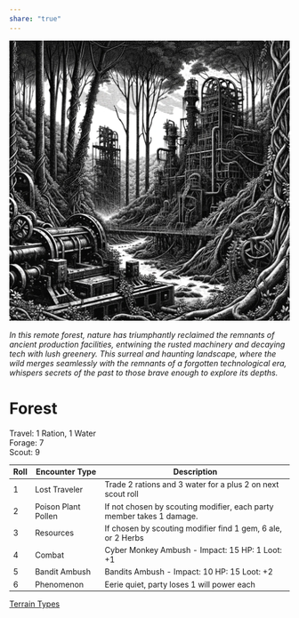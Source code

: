 ```yaml
---  
share: "true"  
---  
```

  
![Pasted image 20240126174538](./Pasted%20image%2020240126174538.png)  
  
*In this remote forest, nature has triumphantly reclaimed the remnants of ancient production facilities, entwining the rusted machinery and decaying tech with lush greenery. This surreal and haunting landscape, where the wild merges seamlessly with the remnants of a forgotten technological era, whispers secrets of the past to those brave enough to explore its depths.*  
  
# Forest  
  
Travel: 1 Ration, 1 Water  
Forage: 7  
Scout: 9  
  
| Roll | Encounter Type | Description |  
| ---- | ---- | ---- |  
| 1 | Lost Traveler | Trade 2 rations and 3 water for a plus 2 on next scout roll |  
| 2 | Poison Plant Pollen | If not chosen by scouting modifier, each party member takes 1 damage. |  
| 3 | Resources | If chosen by scouting modifier find 1 gem, 6 ale, or 2 Herbs |  
| 4 | Combat | Cyber Monkey Ambush - Impact: 15  HP: 1 Loot: +1 |  
| 5 | Bandit Ambush | Bandits Ambush - Impact: 10 HP: 15 Loot: +2 |  
| 6 | Phenomenon | Eerie quiet, party loses 1 will power each |  
  
[Terrain Types](./Terrain%20Types.html)